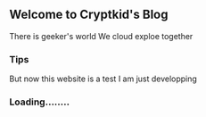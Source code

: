 ## Welcome to Cryptkid's Blog

There is geeker's world
We cloud exploe together

### Tips
But now this website is a test 
I am just developping 


### Loading........

